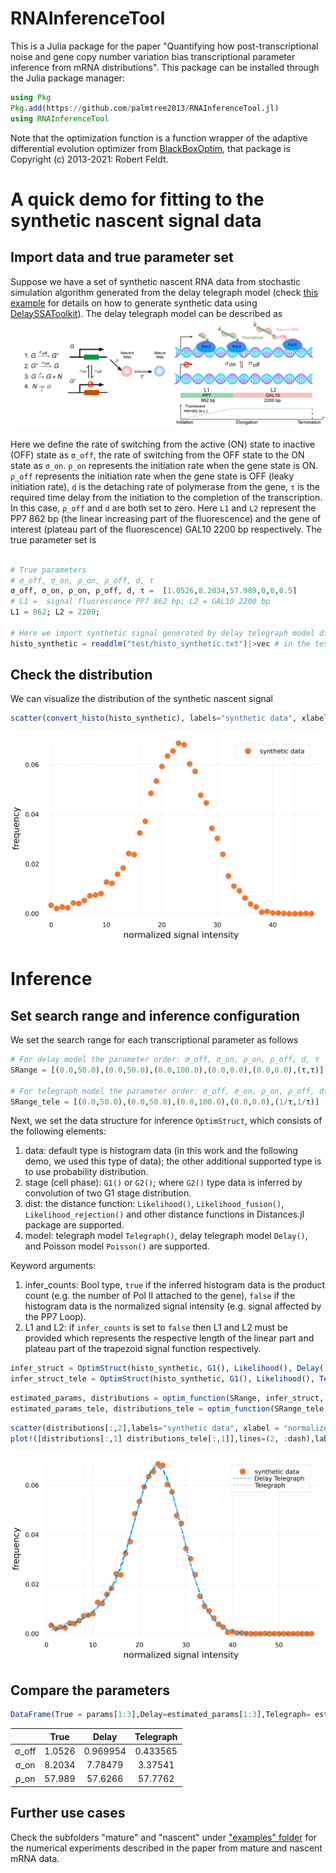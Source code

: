 # RNAInferenceTool

<!-- [![Dev](https://img.shields.io/badge/docs-dev-blue.svg)](https://palmtree2013.github.io/RNAInferenceTool.jl/dev) -->
<!-- [![Build Status](ht dtps://github.com/palmtree2013/RNAInferenceTool.jl/actions/workflows/CI.yml/badge.svg?branch=main)](https://github.com/palmtree2013/RNAInferenceTool.jl/actions/workflows/CI.yml?query=branch%3Amain) -->

This is a Julia package for the paper "Quantifying how post-transcriptional noise and gene copy number variation bias transcriptional parameter inference from mRNA distributions". This package can be installed through the Julia package manager:

```julia
using Pkg
Pkg.add(https://github.com/palmtree2013/RNAInferenceTool.jl)
using RNAInferenceTool
```
Note that the optimization function is a function wrapper of the adaptive differential evolution optimizer from [BlackBoxOptim](https://github.com/robertfeldt/BlackBoxOptim.jl), that package is Copyright (c) 2013-2021: Robert Feldt.

# A quick demo for fitting to the synthetic nascent signal data

## Import data and true parameter set
Suppose we have a set of synthetic nascent RNA data from stochastic simulation algorithm generated from the delay telegraph model (check [this example](https://github.com/palmtree2013/RNAInferenceTool.jl/blob/main/examples/synthetic_data.ipynb) for details on how to generate synthetic data using [DelaySSAToolkit](https://github.com/palmtree2013/DelaySSAToolkit.jl)). The delay telegraph model can be described as 
![illustrate](examples/illustrate_delaytelegraph.png)

Here we define the rate of switching from the active (ON) state to inactive (OFF) state as `σ_off`, the rate of switching from the OFF state to the ON state as `σ_on`. `ρ_on` represents the initiation rate when the gene state is ON. `ρ_off` represents the initiation rate when the gene state is OFF (leaky initiation rate), `d` is the detaching rate of polymerase from the gene, `τ` is the required time delay from the initiation to the completion of the transcription. In this case, `ρ_off` and `d` are both set to zero.  Here `L1` and `L2` represent the PP7 862 bp (the linear increasing part of the fluorescence) and the gene of interest (plateau part of the fluorescence) GAL10 2200 bp respectively. The true parameter set is 
```julia

# True parameters 
# σ_off, σ_on, ρ_on, ρ_off, d, τ
σ_off, σ_on, ρ_on, ρ_off, d, τ =  [1.0526,8.2034,57.989,0,0,0.5] 
# L1 =  signal fluorescence PP7 862 bp; L2 = GAL10 2200 bp 
L1 = 862; L2 = 2200;

# Here we import synthetic signal generated by delay telegraph model directly 
histo_synthetic = readdlm("test/histo_synthetic.txt")|>vec # in the test folder
```


## Check the distribution
We can visualize the distribution of the synthetic nascent signal 
```julia
scatter(convert_histo(histo_synthetic), labels="synthetic data", xlabel = "normalized signal intensity", ylabel = "frequency") # plot distribution
```

![synthetic data](examples/syntheticdata.svg)

# Inference

## Set search range and inference configuration
We set the search range for each transcriptional parameter as follows
```julia
# For delay model the parameter order: σ_off, σ_on, ρ_on, ρ_off, d, τ
SRange = [(0.0,50.0),(0.0,50.0),(0.0,100.0),(0.0,0.0),(0.0,0.0),(τ,τ)]

# For telegraph model the parameter order: σ_off, σ_on, ρ_on, ρ_off, d(= 1/τ) 
SRange_tele = [(0.0,50.0),(0.0,50.0),(0.0,100.0),(0.0,0.0),(1/τ,1/τ)]
```

Next, we set the data structure for inference `OptimStruct`, which consists of the following elements:

1. data: default type is histogram data (in this work and the following demo, we used this type of data); the other additional supported type is to use probability distribution.
2. stage (cell phase): `G1()` or `G2()`; where `G2()` type data is inferred by convolution of two G1 stage distribution.
3. dist: the distance function: `Likelihood()`, `Likelihood_fusion()`, `Likelihood_rejection()` and other distance functions in Distances.jl package are supported.
4. model: telegraph model `Telegraph()`, delay telegraph model `Delay()`, and Poisson model `Poisson()` are supported.
   
Keyword arguments:
1. infer_counts: Bool type, `true` if the inferred histogram data is the product count (e.g. the number of Pol II attached to the gene), `false` if the histogram data is the normalized signal intensity (e.g. signal affected by the PP7 Loop).
2. L1 and L2: if `infer_counts` is set to `false` then L1 and L2 must be provided which represents the respective length of the linear part and plateau part of the trapezoid signal function respectively.

```julia
infer_struct = OptimStruct(histo_synthetic, G1(), Likelihood(), Delay(); infer_counts = false, L1 = 862, L2 =2200)
infer_struct_tele = OptimStruct(histo_synthetic, G1(), Likelihood(), Telegraph(); infer_counts = false, L1 = 862, L2 =2200)
```

```julia
estimated_params, distributions = optim_function(SRange, infer_struct, MaxFuncEvals = 10000)
estimated_params_tele, distributions_tele = optim_function(SRange_tele, infer_struct_tele, MaxFuncEvals = 10000)
```

```julia
scatter(distributions[:,2],labels="synthetic data", xlabel = "normalized signal intensity", ylabel = "frequency")
plot!([distributions[:,1] distributions_tele[:,1]],lines=(2, :dash),labels=["Delay Telegraph" "Telegraph"])
```

![delaytele](examples/delaytele.svg)

## Compare the parameters
```julia
DataFrame(True = params[1:3],Delay=estimated_params[1:3],Telegraph= estimated_params_tele[1:3])
```
|       |  True  |  Delay   | Telegraph |
| :---: | :----: | :------: | :-------: |
| σ_off | 1.0526 | 0.969954 | 0.433565  |
| σ_on  | 8.2034 | 7.78479  |  3.37541  |
| ρ_on  | 57.989 | 57.6266  |  57.7762  |

## Further use cases
Check the subfolders "mature" and "nascent" under ["examples" folder](https://github.com/palmtree2013/RNAInferenceTool.jl/tree/main/examples) for the numerical experiments described in the paper from mature and nascent mRNA data. 